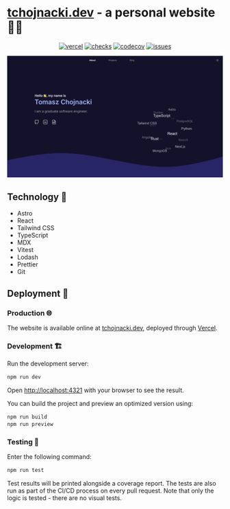# [tchojnacki.dev](https://tchojnacki.dev) - a personal website 🧑‍💻
<div align="center">

[![vercel](https://img.shields.io/github/deployments/tchojnacki/tchojnacki-dev/Production?label=vercel&logo=vercel)](https://tchojnacki.dev)
[![checks](https://img.shields.io/github/checks-status/tchojnacki/tchojnacki-dev/main)](https://github.com/tchojnacki/tchojnacki-dev/actions)
[![codecov](https://codecov.io/gh/tchojnacki/tchojnacki-dev/branch/main/graph/badge.svg?token=XUHWAY4YYO)](https://codecov.io/gh/tchojnacki/tchojnacki-dev)
[![issues](https://img.shields.io/github/issues/tchojnacki/tchojnacki-dev)](https://github.com/tchojnacki/tchojnacki-dev/issues)

</div>

![The landing page of the website.](./public/static/open-graph.png)

## Technology 🔧
- Astro
- React
- Tailwind CSS
- TypeScript
- MDX
- Vitest
- Lodash
- Prettier
- Git

## Deployment 🚀
### Production 🌐
The website is available online at [tchojnacki.dev](https://tchojnacki.dev), deployed through [Vercel](https://vercel.com/home).

### Development 🏗
Run the development server:
```bash
npm run dev
```
Open [http://localhost:4321](http://localhost:4321) with your browser to see the result.

You can build the project and preview an optimized version using:
```bash
npm run build
npm run preview
```

### Testing 🧪
Enter the following command:
```bash
npm run test
```
Test results will be printed alongside a coverage report. The tests are also run as part of the CI/CD process
on every pull request. Note that only the logic is tested - there are no visual tests.
